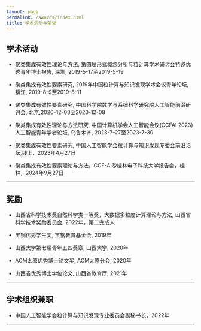 ```yaml
---
layout: page
permalink: /awards/index.html
title: 学术活动与荣誉
---
```



## 学术活动

- 聚类集成有效性理论与方法, 第四届形式概念分析与粒计算学术研讨会特邀优秀青年博士报告, 深圳, 2019-5-17至2019-5-19

- 聚类集成有效性要素研究, 2019年中国粒计算与知识发现学术会议青年论坛, 镇江, 2019-8-9至2019-8-11

- 聚类集成有效性要素研究, 中国科学院数学与系统科学研究院人工智能前沿研讨会, 北京,2020-12-08至2020-12-08

- 聚类集成有效性理论与方法研究, 中国计算机学会人工智能会议(CCFAI 2023)人工智能青年学者论坛, 乌鲁木齐, 2023-7-27至2023-7-30

- 聚类集成有效性要素研究, 中国人工智能学会粒计算与知识发现专委会前沿论坛,线上，2023年4月27日

- 聚类集成有效性要素理论与方法，CCF-AI@桂林电子科技大学报告会，桂林，2024年9月27日

---

## 奖励

- 山西省科学技术奖自然科学类一等奖，大数据多粒度计算理论与方法, 山西省科学技术奖励委员会, 2022年，第二完成人

- 宝钢优秀学生奖, 宝钢教育基金会, 2019年

- 山西大学第七届青年五四奖章, 山西大学, 2020年

- ACM太原优秀博士论文奖, ACM太原分会, 2020年

- 山西省优秀博士学位论文, 山西省教育厅, 2021年

---

## 学术组织兼职

- 中国人工智能学会粒计算与知识发现专业委员会副秘书长，2022年

---
